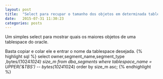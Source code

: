 ```yaml
---
layout: post
title:  "Select para recupar o tamanho dos objetos em determinada tablespace"
date:   2015-07-31 11:30:23 
categories: posts
---
```

 
Um simples select para mostrar quais os maiores objetos de uma tablespace do oracle.

<!--more-->

Basta copiar e colar ele e entrar o nome da tablespace desejada.
{% highlight sql %}
select owner,segment_name,segment_type
,bytes/(1024*1024) size_m
from dba_segments
where tablespace_name = UPPER('&TBS')
--    bytes(1024*1024) 
order by size_m asc;
{% endhighlight %}
